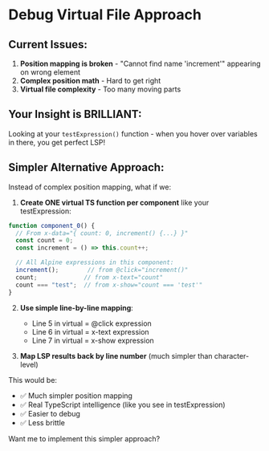 # Debug Virtual File Approach

## Current Issues:
1. **Position mapping is broken** - "Cannot find name 'increment'" appearing on wrong element
2. **Complex position math** - Hard to get right
3. **Virtual file complexity** - Too many moving parts

## Your Insight is BRILLIANT:
Looking at your `testExpression()` function - when you hover over variables in there, you get perfect LSP!

## Simpler Alternative Approach:

Instead of complex position mapping, what if we:

1. **Create ONE virtual TS function per component** like your testExpression:
```typescript
function component_0() {
  // From x-data="{ count: 0, increment() {...} }"
  const count = 0;
  const increment = () => this.count++;

  // All Alpine expressions in this component:
  increment();        // from @click="increment()"
  count;             // from x-text="count"
  count === "test";  // from x-show="count === 'test'"
}
```

2. **Use simple line-by-line mapping**:
   - Line 5 in virtual = @click expression
   - Line 6 in virtual = x-text expression
   - Line 7 in virtual = x-show expression

3. **Map LSP results back by line number** (much simpler than character-level)

This would be:
- ✅ Much simpler position mapping
- ✅ Real TypeScript intelligence (like you see in testExpression)
- ✅ Easier to debug
- ✅ Less brittle

Want me to implement this simpler approach?